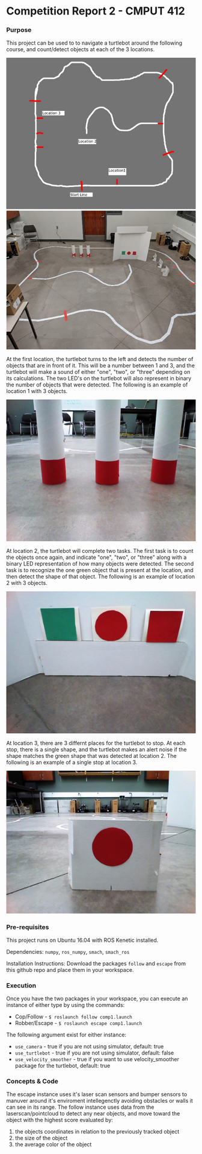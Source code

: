 Competition Report 2 - CMPUT 412
================================

### Purpose

This project can be used to to navigate a turtlebot around the following course, and count/detect 
objects at each of the 3 locations.

![ui_v1.0](https://github.com/nwoeanhinnogaehr/412-W19-G5-public/blob/master/media/course.png?raw=true)
![ui_v1.0](https://github.com/nwoeanhinnogaehr/412-W19-G5-public/blob/master/media/course_irl.png?raw=true)

At the first location, the turtlebot turns to the left and detects the number of objects that are in
front of it. This will be a number between 1 and 3, and the turtlebot will make a sound of either "one", 
"two", or "three" depending on its calculations. The two LED's on the turtlebot will also represent in 
binary the number of objects that were detected. The following is an example of location 1 with 3
objects.

![ui_v1.0](https://github.com/nwoeanhinnogaehr/412-W19-G5-public/blob/master/media/loc1.png?raw=true)

At location 2, the turtlebot will complete two tasks. The first task is to count the objects once again,
and indicate "one", "two", or "three" along with a binary LED representation of how many objects were
detected. The second task is to recognize the one green object that is present at the location, and then
detect the shape of that object. The following is an example of location 2 with 3 objects.

![ui_v1.0](https://github.com/nwoeanhinnogaehr/412-W19-G5-public/blob/master/media/loc2.png?raw=true)

At location 3, there are 3 differnt places for the turtlebot to stop. At each stop, there is a single
shape, and the turtlebot makes an alert noise if the shape matches the green shape that was detected 
at location 2. The following is an example of a single stop at location 3.

![ui_v1.0](https://github.com/nwoeanhinnogaehr/412-W19-G5-public/blob/master/media/loc3.png?raw=true)

### Pre-requisites

This project runs on Ubuntu 16.04 with ROS Kenetic installed.

Dependencies: `numpy`, `ros_numpy`, `smach`, `smach_ros`

Installation Instructions: Download the packages `follow` and `escape` from this github repo
and place them in your workspace.

### Execution

Once you have the two packages in your workspace, you can execute an instance
of either type by using the commands:

* Cop/Follow - `$ roslaunch follow comp1.launch`
* Robber/Escape - `$ roslaunch escape comp1.launch`

The following argument exist for either instance:

* `use_camera` - true if you are not using simulator, default: true
* `use_turtlebot` - true if you are not using simulator, default: false
* `use_velocity_smoother` - true if you want to use velocity_smoother package for the turtlebot, default: true

### Concepts & Code

The escape instance uses it's laser scan sensors and bumper sensors
to manuver around it's enviroment intellegenctly avoiding obstacles or walls it can
see in its range. The follow instance uses data from the laserscan/pointcloud to
detect any near objects, and move toward the object with the highest score evaluated
by:

1. the objects coordinates in relation to the previously tracked object
2. the size of the object
3. the average color of the object
